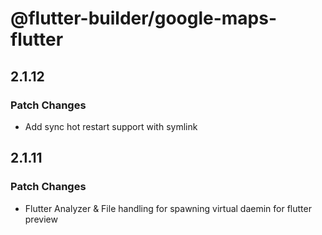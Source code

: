 # @flutter-builder/google-maps-flutter

## 2.1.12

### Patch Changes

- Add sync hot restart support with symlink

## 2.1.11

### Patch Changes

- Flutter Analyzer & File handling for spawning virtual daemin for flutter preview
